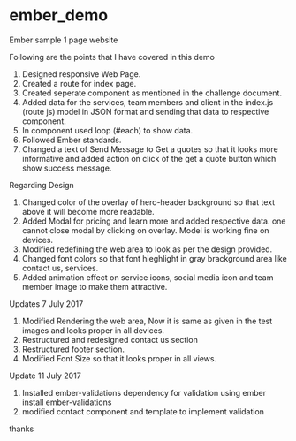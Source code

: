 # ember_demo

Ember sample 1 page website

Following are the points that I have covered in this demo
1) Designed responsive Web Page.
2) Created a route for index page.
3) Created seperate component as mentioned in the challenge document.
3) Added data for the services, team members and client in the index.js (route js) model in JSON format and sending that data to respective component.
4) In component used loop (#each) to show data.
5) Followed Ember standards.
6) Changed a text of Send Message to Get a quotes so that it looks more informative and added action on click of the get a quote button which show success message.

Regarding Design 

1) Changed color of the overlay of hero-header background so that text above it will become more readable.
2) Added Modal for pricing and learn more and added respective data. one cannot close modal by clicking on overlay. Model is working fine on devices.
3) Modified redefining the web area to look as per the design provided.  
4) Changed font colors so that font hieghlight in gray brackground area like contact us, services.
5) Added animation effect on service icons, social media icon and team member image to make them attractive.

Updates 7 July 2017
1) Modified Rendering the web area, Now it is same as given in the test images and looks proper in all devices.
2) Restructured and redesigned contact us section
3) Restructured footer section.
4) Modified Font Size so that it looks proper in all views.

Update 11 July 2017

1) Installed ember-validations dependency for validation using 
ember install ember-validations
2) modified contact component and template to implement validation

thanks

